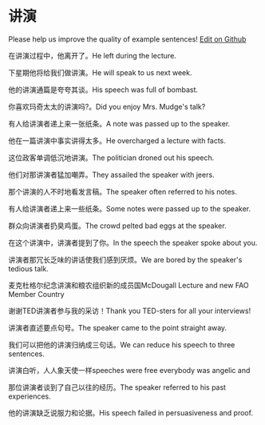 # 讲演

Please help us improve the quality of example sentences! [Edit on Github](https://github.com/jiyushe/jiyu-example-sentence-source/blob/main/chinese/jiangyan.md)

<p><span class="chinese">在讲演过程中，他离开了。</span><span class="english">He left during the lecture.</span></p>

<p><span class="chinese">下星期他将给我们做讲演。</span><span class="english">He will speak to us next week.</span></p>

<p><span class="chinese">他的讲演通篇是夸夸其谈。</span><span class="english">His speech was full of bombast.</span></p>

<p><span class="chinese">你喜欢玛奇太太的讲演吗?。</span><span class="english">Did you enjoy Mrs. Mudge's talk?</span></p>

<p><span class="chinese">有人给讲演者递上来一张纸条。</span><span class="english">A note was passed up to the speaker.</span></p>

<p><span class="chinese">他在一篇讲演中事实讲得太多。</span><span class="english">He overcharged a lecture with facts.</span></p>

<p><span class="chinese">这位政客单调低沉地讲演。</span><span class="english">The politician droned out his speech.</span></p>

<p><span class="chinese">他们对那讲演者猛加嘲弄。</span><span class="english">They assailed the speaker with jeers.</span></p>

<p><span class="chinese">那个讲演的人不时地看发言稿。</span><span class="english">The speaker often referred to his notes.</span></p>

<p><span class="chinese">有人给讲演者递上来一些纸条。</span><span class="english">Some notes were passed up to the speaker.</span></p>

<p><span class="chinese">群众向讲演者扔臭鸡蛋。</span><span class="english">The crowd pelted bad eggs at the speaker.</span></p>

<p><span class="chinese">在这个讲演中，讲演者提到了你。</span><span class="english">In the speech the speaker spoke about you.</span></p>

<p><span class="chinese">讲演者那冗长乏味的讲话使我们感到厌烦。</span><span class="english">We are bored by the speaker's tedious talk.</span></p>

<p><span class="chinese">麦克杜格尔纪念讲演和粮农组织新的成员国</span><span class="english">McDougall Lecture and new FAO Member Country</span></p>

<p><span class="chinese">谢谢TED讲演者参与我的采访！</span><span class="english">Thank you TED-sters for all your interviews!</span></p>

<p><span class="chinese">讲演者直述要点句号。</span><span class="english">The speaker came to the point straight away.</span></p>

<p><span class="chinese">我们可以把他的讲演归纳成三句话。</span><span class="english">We can reduce his speech to three sentences.</span></p>

<p><span class="chinese">讲演白听，人人象天使一样</span><span class="english">speeches were free everybody was angelic and</span></p>

<p><span class="chinese">那位讲演者谈到了自己以往的经历。</span><span class="english">The speaker referred to his past experiences.</span></p>

<p><span class="chinese">他的讲演缺乏说服力和论据。</span><span class="english">His speech failed in persuasiveness and proof.</span></p>

